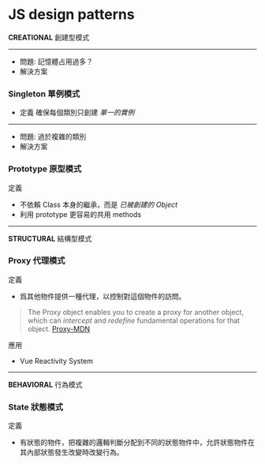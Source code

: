 # JS design patterns

**CREATIONAL** 創建型模式

---

- 問題: 記憶體占用過多？
- 解決方案

### Singleton 單例模式

- 定義 確保每個類別只創建 _單一的實例_

---

- 問題: 過於複雜的類別
- 解決方案

### Prototype 原型模式

定義

- 不依賴 Class 本身的繼承，而是 _已被創建的 Object_
- 利用 prototype 更容易的共用 methods

---

**STRUCTURAL** 結構型模式

### Proxy 代理模式

定義

- 爲其他物件提供一種代理，以控制對這個物件的訪問。

> The Proxy object enables you to create a proxy for another object, which can _intercept_ and _redefine_ fundamental operations for that object.
> [Proxy-MDN](https://developer.mozilla.org/en-US/docs/Web/JavaScript/Reference/Global_Objects/Proxy)

應用

- Vue Reactivity System

---

**BEHAVIORAL** 行為模式

### State 狀態模式

定義

- 有狀態的物件，把複雜的邏輯判斷分配到不同的狀態物件中，允許狀態物件在其內部狀態發生改變時改變行為。
